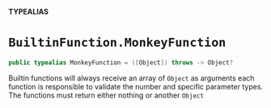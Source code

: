 **TYPEALIAS**

# `BuiltinFunction.MonkeyFunction`

```swift
public typealias MonkeyFunction = ([Object]) throws -> Object?
```

Builtin functions will always receive an array of `Object` as arguments
each function is responsible to validate the number and specific parameter
types. The functions must return either nothing or another `Object`